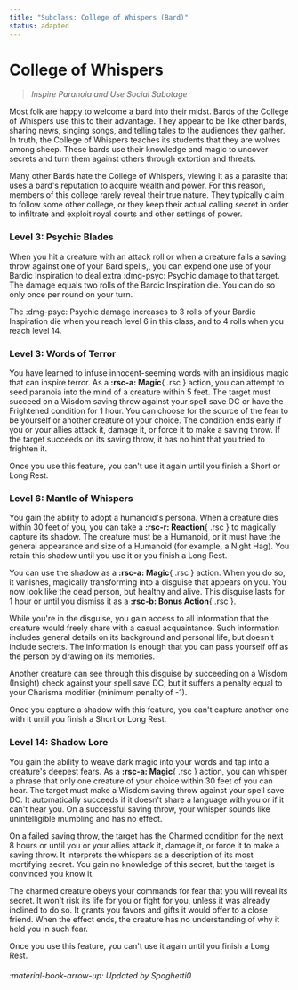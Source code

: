 ```yaml
---
title: "Subclass: College of Whispers (Bard)"
status: adapted
---
```


<p style="display:none">
Inspire Paranoia and Use Social Sabotage.
</p>

# College of Whispers

> *Inspire Paranoia and Use Social Sabotage*

Most folk are happy to welcome a bard into their midst. Bards of the College of Whispers use this to their advantage. They appear to be like other bards, sharing news, singing songs, and telling tales to the audiences they gather. In truth, the College of Whispers teaches its students that they are wolves among sheep. These bards use their knowledge and magic to uncover secrets and turn them against others through extortion and threats.

Many other Bards hate the College of Whispers, viewing it as a parasite that uses a bard's reputation to acquire wealth and power. For this reason, members of this college rarely reveal their true nature. They typically claim to follow some other college, or they keep their actual calling secret in order to infiltrate and exploit royal courts and other settings of power.

### Level 3: Psychic Blades

When you hit a creature with an attack roll or when a creature fails a saving throw against one of your Bard spells,, you can expend one use of your Bardic Inspiration to deal extra :dmg-psyc: Psychic damage to that target. The damage equals two rolls of the Bardic Inspiration die. You can do so only once per round on your turn.

The :dmg-psyc: Psychic damage increases to 3 rolls of your Bardic Inspiration die when you reach level 6 in this class, and to 4 rolls when you reach level 14.

### Level 3: Words of Terror

You have learned to infuse innocent-seeming words with an insidious magic that can inspire terror. As a **:rsc-a: Magic**{ .rsc } action, you can attempt to seed paranoia into the mind of a creature within 5 feet. The target must succeed on a Wisdom saving throw against your spell save DC or have the Frightened condition for 1 hour. You can choose for the source of the fear to be yourself or another creature of your choice. The condition ends early if you or your allies attack it, damage it, or force it to make a saving throw. If the target succeeds on its saving throw, it has no hint that you tried to frighten it.

Once you use this feature, you can't use it again until you finish a Short or Long Rest.

### Level 6: Mantle of Whispers

You gain the ability to adopt a humanoid's persona. When a creature dies within 30 feet of you, you can take a **:rsc-r: Reaction**{ .rsc } to magically capture its shadow. The creature must be a Humanoid, or it must have the general appearance and size of a Humanoid (for example, a Night Hag). You retain this shadow until you use it or you finish a Long Rest.

You can use the shadow as a **:rsc-a: Magic**{ .rsc } action. When you do so, it vanishes, magically transforming into a disguise that appears on you. You now look like the dead person, but healthy and alive. This disguise lasts for 1 hour or until you dismiss it as a  **:rsc-b: Bonus Action**{ .rsc }.

While you're in the disguise, you gain access to all information that the creature would freely share with a casual acquaintance. Such information includes general details on its background and personal life, but doesn't include secrets. The information is enough that you can pass yourself off as the person by drawing on its memories.

Another creature can see through this disguise by succeeding on a Wisdom (Insight) check against your spell save DC, but it suffers a penalty equal to your Charisma modifier (minimum penalty of -1).

Once you capture a shadow with this feature, you can't capture another one with it until you finish a Short or Long Rest.

### Level 14: Shadow Lore

You gain the ability to weave dark magic into your words and tap into a creature's deepest fears. As a **:rsc-a: Magic**{ .rsc } action, you can whisper a phrase that only one creature of your choice within 30 feet of you can hear. The target must make a Wisdom saving throw against your spell save DC. It automatically succeeds if it doesn't share a language with you or if it can't hear you. On a successful saving throw, your whisper sounds like unintelligible mumbling and has no effect.

On a failed saving throw, the target has the Charmed condition for the next 8 hours or until you or your allies attack it, damage it, or force it to make a saving throw. It interprets the whispers as a description of its most mortifying secret. You gain no knowledge of this secret, but the target is convinced you know it.

The charmed creature obeys your commands for fear that you will reveal its secret. It won't risk its life for you or fight for you, unless it was already inclined to do so. It grants you favors and gifts it would offer to a close friend. When the effect ends, the creature has no understanding of why it held you in such fear.

Once you use this feature, you can't use it again until you finish a Long Rest.

###### :material-book-arrow-up: Updated by *Spaghetti0* 